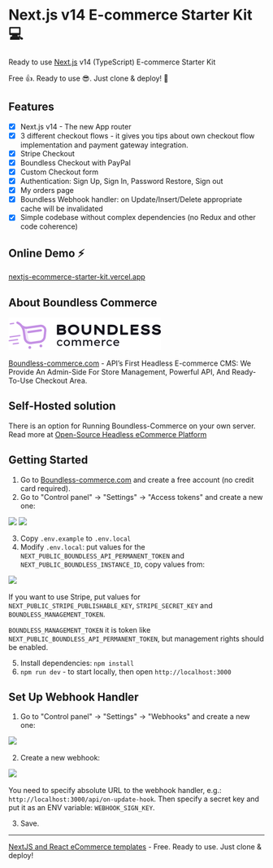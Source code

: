 # Next.js v14 E-commerce Starter Kit 💻

Ready to use [Next.js](https://nextjs.org) v14 (TypeScript) E-commerce Starter Kit

Free 👍. Ready to use 😎. Just clone & deploy! 🤘

## Features

- [x] Next.js v14 - The new App router
- [x] 3 different checkout flows - it gives you tips about own checkout flow implementation and payment gateway integration.
- [x] Stripe Checkout
- [x] Boundless Checkout with PayPal
- [x] Custom Checkout form
- [x] Authentication: Sign Up, Sign In, Password Restore, Sign out
- [x] My orders page
- [x] Boundless Webhook handler: on Update/Insert/Delete appropriate cache will be invalidated
- [x] Simple codebase without complex dependencies (no Redux and other code coherence)

## Online Demo ⚡️

[nextjs-ecommerce-starter-kit.vercel.app](https://nextjs-ecommerce-starter-kit.vercel.app)

## About Boundless Commerce

![Boundless-commerce.com](assets/logo.svg)

[Boundless-commerce.com](https://boundless-commerce.com/) - API’s First Headless E-commerce CMS: We Provide An
Admin-Side For Store Management, Powerful API, And Ready-To-Use Checkout Area.

## Self-Hosted solution

There is an option for Running Boundless-Commerce on your own server. Read more at [Open-Source Headless eCommerce Platform](https://boundless-commerce.com/open-source)

## Getting Started

1. Go to [Boundless-commerce.com](https://boundless-commerce.com/) and create a free account (no credit card required).
2. Go to "Control panel" -> "Settings" -> "Access tokens" and create a new one:

![](assets/settings-menu.png)
![](assets/create-access-token-btn.png)

3. Copy `.env.example` to `.env.local`
4. Modify `.env.local`: put values for the `NEXT_PUBLIC_BOUNDLESS_API_PERMANENT_TOKEN` and `NEXT_PUBLIC_BOUNDLESS_INSTANCE_ID`, copy values from:

![](assets/copy-credentials.png)

If you want to use Stripe, put values for `NEXT_PUBLIC_STRIPE_PUBLISHABLE_KEY`, `STRIPE_SECRET_KEY` and `BOUNDLESS_MANAGEMENT_TOKEN`.

`BOUNDLESS_MANAGEMENT_TOKEN` it is token like `NEXT_PUBLIC_BOUNDLESS_API_PERMANENT_TOKEN`, but management rights should be enabled. 

5. Install dependencies: `npm install`
6. `npm run dev` - to start locally, then open `http://localhost:3000`

## Set Up Webhook Handler

1. Go to "Control panel" -> "Settings" -> "Webhooks" and create a new one:

![](assets/webhooks-grid.png)

2. Create a new webhook:

![](assets/webhook-form.png)

You need to specify absolute URL to the webhook handler, e.g.: `http://localhost:3000/api/on-update-hook`. Then specify a secret key and put it as an ENV variable: `WEBHOOK_SIGN_KEY`.

3. Save.

---

[NextJS and React eCommerce templates](https://boundless-commerce.com/templates) - Free. Ready to use. Just clone & deploy!
